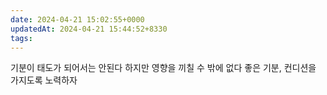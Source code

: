 ```yaml
---
date: 2024-04-21 15:02:55+0000
updatedAt: 2024-04-21 15:44:52+8330
tags: 
---
```

기분이 태도가 되어서는 안된다
하지만 영향을 끼칠 수 밖에 없다
좋은 기분, 컨디션을 가지도록 노력하자